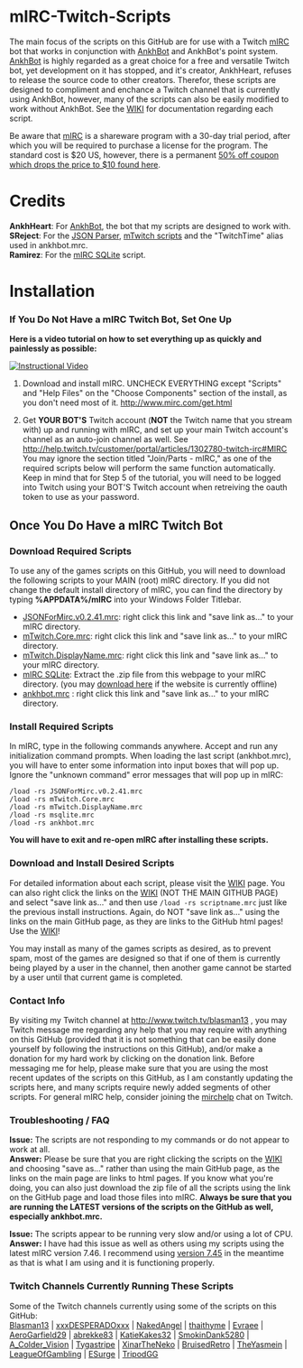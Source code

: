 # mIRC-Twitch-Scripts
The main focus of the scripts on this GitHub are for use with a Twitch [mIRC](http://www.mirc.com/) bot that works in conjunction with [AnkhBot](http://marcinswierzowski.com/Code/AnkhBotR2/) and AnkhBot's point system. [AnkhBot](http://marcinswierzowski.com/Code/AnkhBotR2/) is highly regarded as a great choice for a free and versatile Twitch bot, yet development on it has stopped, and it's creator, AnkhHeart, refuses to release the source code to other creators. Therefor, these scripts are designed to compliment and enchance a Twitch channel that is currently using AnkhBot, however, many of the scripts can also be easily modified to work without AnkhBot. See the [WIKI](https://github.com/Blasman/mIRC-Twitch-Scripts/wiki/Script-Documentation) for documentation regarding each script.  

Be aware that [mIRC](http://www.mirc.com/) is a shareware program with a 30-day trial period, after which you will be required to purchase a license for the program. The standard cost is $20 US, however, there is a permanent [50% off coupon which drops the price to $10 found here](http://www.mirc.com/register.php?coupon=MIRC-SWV0-MNKL).  

# Credits  

**AnkhHeart**: For [AnkhBot](http://marcinswierzowski.com/Code/AnkhBotR2/), the bot that my scripts are designed to work with.  
**SReject**: For the [JSON Parser](https://github.com/SReject/JSON-For-Mirc), [mTwitch scripts](https://github.com/SReject/mTwitch) and the "TwitchTime" alias used in ankhbot.mrc.  
**Ramirez**: For the [mIRC SQLite](http://hawkee.com/profile/12444/) script.  

# Installation

### If You Do Not Have a mIRC Twitch Bot, Set One Up  

**Here is a video tutorial on how to set everything up as quickly and painlessly as possible:**  

[![Instructional Video](http://i3.ytimg.com/vi/8YefioQhUZA/hqdefault.jpg)](https://www.youtube.com/watch?v=8YefioQhUZA "Instructional Video")

1. Download and install mIRC. UNCHECK EVERYTHING except "Scripts" and "Help Files" on the "Choose Components" section of the install, as you don't need most of it. http://www.mirc.com/get.html  

2. Get **YOUR BOT'S** Twitch account (**NOT** the Twitch name that you stream with) up and running with mIRC, and set up your main Twitch account's channel as an auto-join channel as well. See http://help.twitch.tv/customer/portal/articles/1302780-twitch-irc#MIRC You may ignore the section titled "Join/Parts - mIRC," as one of the required scripts below will perform the same function automatically.  Keep in mind that for Step 5 of the tutorial, you will need to be logged into Twitch using your BOT'S Twitch account when retreiving the oauth token to use as your password.  

## Once You Do Have a mIRC Twitch Bot
### Download Required Scripts
To use any of the games scripts on this GitHub, you will need to download the following scripts to your MAIN (root) mIRC directory.  If you did not change the default install directory of mIRC, you can find the directory by typing **%APPDATA%/mIRC** into your Windows Folder Titlebar.
* [JSONForMirc.v0.2.41.mrc](https://github.com/SReject/JSON-For-Mirc/releases/download/v0.2.41-beta/JSONForMirc.v0.2.41.mrc): right click this link and "save link as..." to your mIRC directory.
* [mTwitch.Core.mrc](https://raw.githubusercontent.com/SReject/mTwitch/master/mTwitch.Core.mrc): right click this link and "save link as..." to your mIRC directory.
* [mTwitch.DisplayName.mrc](https://raw.githubusercontent.com/SReject/mTwitch/master/mTwitch.DisplayName.mrc): right click this link and "save link as..." to your mIRC directory.
* [mIRC SQLite](http://hawkee.com/scripts/11648275/): Extract the .zip file from this webpage to your mIRC directory. (you may [download here](https://dl.dropboxusercontent.com/u/1231209/msqlite.zip) if the website is currently offline)
* [ankhbot.mrc](http://raw.githubusercontent.com/Blasman/mIRC-Twitch-Scripts/master/ankhbot.mrc) : right click this link and "save link as..." to your mIRC directory.

### Install Required Scripts
In mIRC, type in the following commands anywhere. Accept and run any initialization command prompts. When loading the last script (ankhbot.mrc), you will have to enter some information into input boxes that will pop up. Ignore the "unknown command" error messages that will pop up in mIRC:  

`/load -rs JSONForMirc.v0.2.41.mrc`  
`/load -rs mTwitch.Core.mrc`  
`/load -rs mTwitch.DisplayName.mrc`  
`/load -rs msqlite.mrc`  
`/load -rs ankhbot.mrc`  

**You will have to exit and re-open mIRC after installing these scripts.**  

### Download and Install Desired Scripts
For detailed information about each script, please visit the [WIKI](https://github.com/Blasman/mIRC-Twitch-Scripts/wiki/Script-Documentation) page.  You can also right click the links on the [WIKI](https://github.com/Blasman/mIRC-Twitch-Scripts/wiki/Script-Documentation) (NOT THE MAIN GITHUB PAGE) and select "save link as..." and then use `/load -rs scriptname.mrc` just like the previous install instructions.  Again, do NOT "save link as..." using the links on the main GitHub page, as they are links to the GitHub html pages! Use the  [WIKI](https://github.com/Blasman/mIRC-Twitch-Scripts/wiki/Script-Documentation)!  

You may install as many of the games scripts as desired, as to prevent spam, most of the games are designed so that if one of them is currently being played by a user in the channel, then another game cannot be started by a user until that current game is completed.  

### Contact Info  

By visiting my Twitch channel at http://www.twitch.tv/blasman13 , you may Twitch message me regarding any help that you may require with anything on this GitHub (provided that it is not something that can be easily done yourself by following the instructions on this GitHub), and/or make a donation for my hard work by clicking on the donation link. Before messaging me for help, please make sure that you are using the most recent updates of the scripts on this GitHub, as I am constantly updating the scripts here, and many scripts require newly added segments of other scripts. For general mIRC help, consider joining the [mirchelp](http://www.twitch.tv/mirchelp) chat on Twitch.  

### Troubleshooting / FAQ  

**Issue:** The scripts are not responding to my commands or do not appear to work at all.  
**Answer:** Please be sure that you are right clicking the scripts on the [WIKI](https://github.com/Blasman/mIRC-Twitch-Scripts/wiki/Script-Documentation) and choosing "save as..." rather than using the main GitHub page, as the links on the main page are links to html pages. If you know what you're doing, you can also just download the zip file of all the scripts using the link on the GitHub page and load those files into mIRC. **Always be sure that you are running the LATEST versions of the scripts on the GitHub as well, especially ankhbot.mrc.**  

**Issue:** The scripts appear to be running very slow and/or using a lot of CPU.  
**Answer:** I have had this issue as well as others using my scripts using the latest mIRC version 7.46. I recommend using [version 7.45](http://filehippo.com/download_mirc/67569/) in the meantime as that is what I am using and it is functioning properly.  

### Twitch Channels Currently Running These Scripts  

Some of the Twitch channels currently using some of the scripts on this GitHub:  
[Blasman13](http://twitch.tv/Blasman13) | [xxxDESPERADOxxx](http://twitch.tv/xxxDESPERADOxxx) | [NakedAngel](http://twitch.tv/NakedAngel) | [thaithyme](http://twitch.tv/thaithyme) | [Evraee](http://twitch.tv/Evraee) | [AeroGarfield29](http://twitch.tv/AeroGarfield29) | [abrekke83](http://twitch.tv/abrekke83) | [KatieKakes32](http://twitch.tv/KatieKakes32) | [SmokinDank5280](http://twitch.tv/SmokinDank5280) | [A_Colder_Vision](http://twitch.tv/A_Colder_Vision) | [Tygastripe](http://twitch.tv/Tygastripe) | [XinarTheNeko](http://twitch.tv/XinarTheNeko) | [BruisedRetro](http://twitch.tv/BruisedRetro) | [TheYasmein](http://twitch.tv/TheYasmein) | [LeagueOfGambling](http://twitch.tv/LeagueOfGambling) | [ESurge](http://twitch.tv/ESurge) | [TripodGG](http://twitch.tv/TripodGG)

